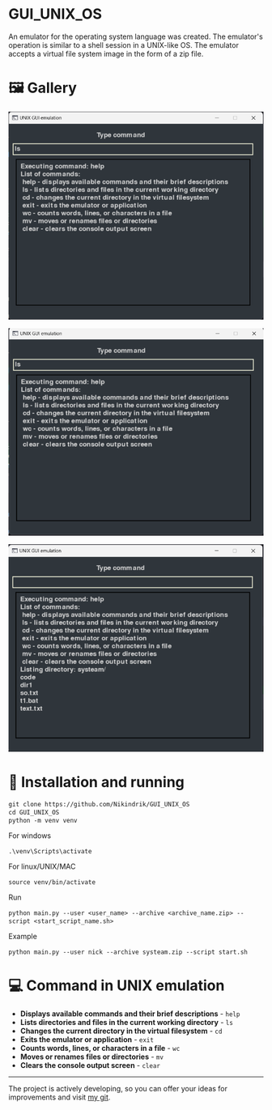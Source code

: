 # GUI_UNIX_OS

An emulator for the operating system language was created. The emulator's operation is similar to a shell session in a UNIX-like OS. The emulator accepts a virtual file system image in the form of a zip file.



# 🖼️ Gallery

![img.png](source/img/img.png)

![img.png](source/img/img_1.png)

![img.png](source/img/img_2.png)



# 📘 Installation and running

```commandline
git clone https://github.com/Nikindrik/GUI_UNIX_OS
cd GUI_UNIX_OS
python -m venv venv
```
For windows
```commandline
.\venv\Scripts\activate   
```
For linux/UNIX/MAC
```commandline
source venv/bin/activate
```
Run
```commandline
python main.py --user <user_name> --archive <archive_name.zip> --script <start_script_name.sh>
```
Example
```editorconfig
python main.py --user nick --archive systeam.zip --script start.sh
```

# 💻 Command in UNIX emulation

* **Displays available commands and their brief descriptions** - `help`
* **Lists directories and files in the current working directory** - `ls`
* **Changes the current directory in the virtual filesystem** - `cd`
* **Exits the emulator or application** - `exit`
* **Counts words, lines, or characters in a file** - `wc`
* **Moves or renames files or directories** - `mv`
* **Clears the console output screen** - `clear`

---

The project is actively developing, so you can offer your ideas for improvements and visit [my git](https://github.com/Nikindrik).